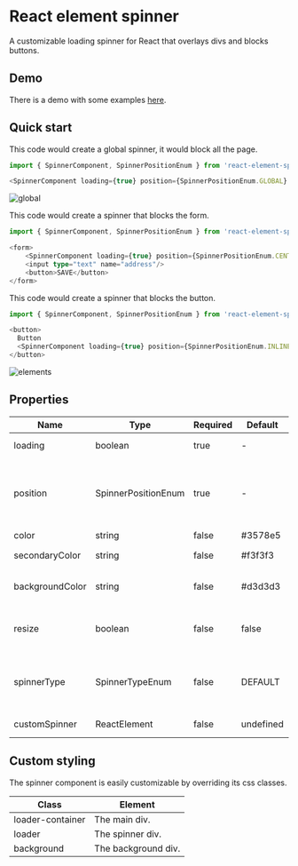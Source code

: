 # React element spinner

A customizable loading spinner for React that overlays divs and blocks buttons.

## Demo

There is a demo with some examples [here](https://fergomap.github.io/react-element-spinner/).

## Quick start

This code would create a global spinner, it would block all the page.

```typescript
import { SpinnerComponent, SpinnerPositionEnum } from 'react-element-spinner';

<SpinnerComponent loading={true} position={SpinnerPositionEnum.GLOBAL} />
```

![global](https://github.com/fergomapv/react-element-spinner/blob/master/images/global.png)

This code would create a spinner that blocks the form.

```typescript
import { SpinnerComponent, SpinnerPositionEnum } from 'react-element-spinner';

<form>
    <SpinnerComponent loading={true} position={SpinnerPositionEnum.CENTERED} />
    <input type="text" name="address"/>
    <button>SAVE</button>
</form>
```

This code would create a spinner that blocks the button.

```typescript
import { SpinnerComponent, SpinnerPositionEnum } from 'react-element-spinner';

<button>
  Button
  <SpinnerComponent loading={true} position={SpinnerPositionEnum.INLINE} color="#498DFF"/>
</button>
```

![elements](https://github.com/fergomapv/react-element-spinner/blob/master/images/elements.png)

## Properties

| Name | Type | Required | Default | Description |
| --- | --- | --- | --- | --- |
| loading | boolean | true | - | Whether the spinner has to be shown or not. |
| position | SpinnerPositionEnum | true | - | Position of the spinner: **GLOBAL** for all the page, **CENTERED** to overlay a div and **INLINE** to be next to the content (for example a button). |
| color | string | false | #3578e5 | Color of the spinner |
| secondaryColor | string | false | #f3f3f3 | Secondary color of the default spinner. |
| backgroundColor | string | false | #d3d3d3 | Color of the background div (only for **CENTERED** and **GLOBAL**). |
| resize | boolean | false | false | Whether to resize the overlay div or not when dimensions change (only for **CENTERED**). |
| spinnerType | SpinnerTypeEnum | false | DEFAULT | Choose one of the three available spinners: **DEFAULT**, **CIRCLE_DOTS** or **CIRCLE_DOTS_COLLAPSE**. |
| customSpinner | ReactElement | false | undefined | Custom spinner to use instead of the default ones. |

## Custom styling

The spinner component is easily customizable by overriding its css classes.

| Class | Element |
| --- | --- |
| loader-container | The main div. |
| loader | The spinner div. |
| background | The background div. |

